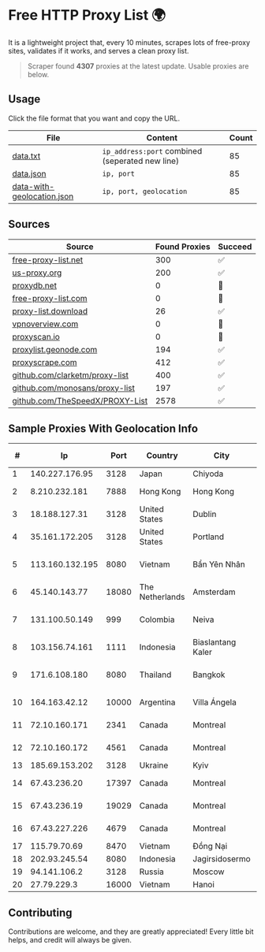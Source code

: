 
# Free HTTP Proxy List 🌍

It is a lightweight project that, every 10 minutes, scrapes lots of free-proxy sites, validates if it works, and serves a clean proxy list.


> Scraper found **4307** proxies at the latest update. Usable proxies are below.

## Usage

Click the file format that you want and copy the URL.


|File|Content|Count|
|----|-------|-----|
|[data.txt](https://raw.githubusercontent.com/themiralay/Proxy-List-World/master/data.txt)|`ip_address:port` combined (seperated new line)|85|
|[data.json](https://raw.githubusercontent.com/themiralay/Proxy-List-World/master/data.json)|`ip, port`|85|
|[data-with-geolocation.json](https://raw.githubusercontent.com/themiralay/Proxy-List-World/master/data-with-geolocation.json)|`ip, port, geolocation`|85|

## Sources

|Source|Found Proxies|Succeed|
|------|-------------|-------|
|[free-proxy-list.net](https://free-proxy-list.net)|300|✅|
|[us-proxy.org](https://www.us-proxy.org)|200|✅|
|[proxydb.net](http://proxydb.net)|0|🚫|
|[free-proxy-list.com](https://free-proxy-list.com/?page=&port=&type%5B%5D=http&type%5B%5D=https&up_time=0&search=Search)|0|🚫|
|[proxy-list.download](https://www.proxy-list.download/HTTP)|26|✅|
|[vpnoverview.com](https://vpnoverview.com/privacy/anonymous-browsing/free-proxy-servers)|0|🚫|
|[proxyscan.io](https://www.proxyscan.io)|0|🚫|
|[proxylist.geonode.com](https://proxylist.geonode.com/api/proxy-list?limit=300&page=1&sort_by=lastChecked&sort_type=desc&protocols=http,https)|194|✅|
|[proxyscrape.com](https://api.proxyscrape.com/v2/?request=displayproxies&protocol=http&timeout=10000&country=all&ssl=all&anonymity=all)|412|✅|
|[github.com/clarketm/proxy-list](https://raw.githubusercontent.com/clarketm/proxy-list/master/proxy-list-raw.txt)|400|✅|
|[github.com/monosans/proxy-list](https://raw.githubusercontent.com/monosans/proxy-list/main/proxies/http.txt)|197|✅|
|[github.com/TheSpeedX/PROXY-List](https://raw.githubusercontent.com/TheSpeedX/PROXY-List/master/http.txt)|2578|✅|


## Sample Proxies With Geolocation Info

|#|Ip|Port|Country|City|Internet Service Provider|
|-|--|----|-------|----|-------------------------|
|1|140.227.176.95|3128|Japan|Chiyoda|InfoSphere|
|2|8.210.232.181|7888|Hong Kong|Hong Kong|Alibaba (US) Technology Co., Ltd.|
|3|18.188.127.31|3128|United States|Dublin|Amazon.com, Inc.|
|4|35.161.172.205|3128|United States|Portland|Amazon.com, Inc.|
|5|113.160.132.195|8080|Vietnam|Bẩn Yên Nhân|VietNam Post and Telecom Corporation|
|6|45.140.143.77|18080|The Netherlands|Amsterdam|RoyaleHosting BV|
|7|131.100.50.149|999|Colombia|Neiva|Colombia Telecomunicaciones S.a. ESP|
|8|103.156.74.161|1111|Indonesia|Biaslantang Kaler|PT Trika Global Media|
|9|171.6.108.180|8080|Thailand|Bangkok|Triple T Broadband Public Company Limited|
|10|164.163.42.12|10000|Argentina|Villa Ángela|Interret Villa Angela SRL|
|11|72.10.160.171|2341|Canada|Montreal|GloboTech Communications|
|12|72.10.160.172|4561|Canada|Montreal|GloboTech Communications|
|13|185.69.153.202|3128|Ukraine|Kyiv|Hosting Ukraine LTD|
|14|67.43.236.20|17397|Canada|Montreal|GloboTech Communications|
|15|67.43.236.19|19029|Canada|Montreal|GloboTech Communications|
|16|67.43.227.226|4679|Canada|Montreal|GloboTech Communications|
|17|115.79.70.69|8470|Vietnam|Đồng Nại|VIETELftth|
|18|202.93.245.54|8080|Indonesia|Jagirsidosermo|DWPNAP|
|19|94.141.106.2|3128|Russia|Moscow|JSC Mastertel|
|20|27.79.229.3|16000|Vietnam|Hanoi|Viettel Corporation|



## Contributing

Contributions are welcome, and they are greatly appreciated! Every
little bit helps, and credit will always be given.

